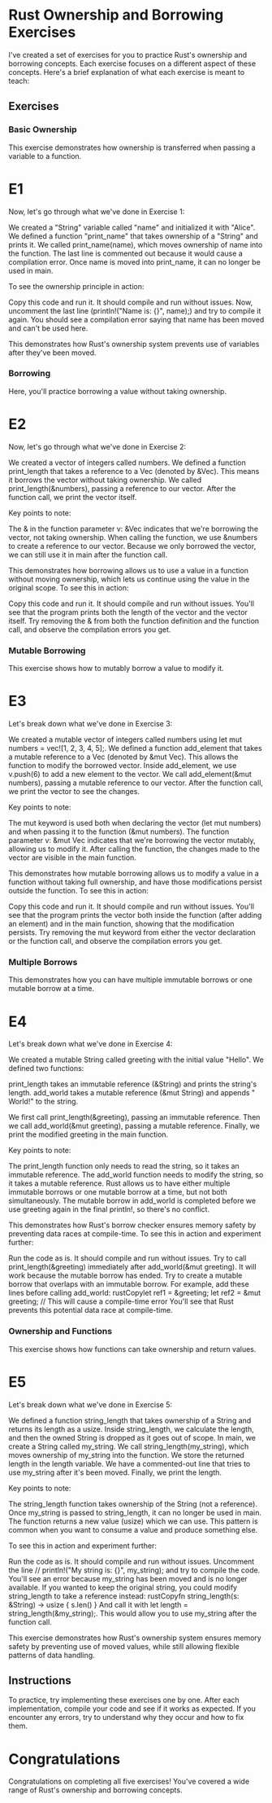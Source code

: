 # Rust Ownership and Borrowing Exercises

I've created a set of exercises for you to practice Rust's ownership and borrowing concepts. Each exercise focuses on a different aspect of these concepts. Here's a brief explanation of what each exercise is meant to teach:

## Exercises

### Basic Ownership

This exercise demonstrates how ownership is transferred when passing a variable to a function.

# E1

Now, let's go through what we've done in Exercise 1:

We created a "String" variable called "name" and initialized it with "Alice".
We defined a function "print_name" that takes ownership of a "String" and prints it.
We called print_name(name), which moves ownership of name into the function.
The last line is commented out because it would cause a compilation error. Once name is moved into print_name, it can no longer be used in main.

To see the ownership principle in action:

Copy this code and run it. It should compile and run without issues.
Now, uncomment the last line (println!("Name is: {}", name);) and try to compile it again.
You should see a compilation error saying that name has been moved and can't be used here.

This demonstrates how Rust's ownership system prevents use of variables after they've been moved.

### Borrowing

Here, you'll practice borrowing a value without taking ownership.

# E2

Now, let's go through what we've done in Exercise 2:

We created a vector of integers called numbers.
We defined a function print_length that takes a reference to a Vec<i32> (denoted by &Vec<i32>). This means it borrows the vector without taking ownership.
We called print_length(&numbers), passing a reference to our vector.
After the function call, we print the vector itself.

Key points to note:

The & in the function parameter v: &Vec<i32> indicates that we're borrowing the vector, not taking ownership.
When calling the function, we use &numbers to create a reference to our vector.
Because we only borrowed the vector, we can still use it in main after the function call.

This demonstrates how borrowing allows us to use a value in a function without moving ownership, which lets us continue using the value in the original scope.
To see this in action:

Copy this code and run it. It should compile and run without issues.
You'll see that the program prints both the length of the vector and the vector itself.
Try removing the & from both the function definition and the function call, and observe the compilation errors you get.

### Mutable Borrowing

This exercise shows how to mutably borrow a value to modify it.

# E3

Let's break down what we've done in Exercise 3:

We created a mutable vector of integers called numbers using let mut numbers = vec![1, 2, 3, 4, 5];.
We defined a function add_element that takes a mutable reference to a Vec<i32> (denoted by &mut Vec<i32>). This allows the function to modify the borrowed vector.
Inside add_element, we use v.push(6) to add a new element to the vector.
We call add_element(&mut numbers), passing a mutable reference to our vector.
After the function call, we print the vector to see the changes.

Key points to note:

The mut keyword is used both when declaring the vector (let mut numbers) and when passing it to the function (&mut numbers).
The function parameter v: &mut Vec<i32> indicates that we're borrowing the vector mutably, allowing us to modify it.
After calling the function, the changes made to the vector are visible in the main function.

This demonstrates how mutable borrowing allows us to modify a value in a function without taking full ownership, and have those modifications persist outside the function.
To see this in action:

Copy this code and run it. It should compile and run without issues.
You'll see that the program prints the vector both inside the function (after adding an element) and in the main function, showing that the modification persists.
Try removing the mut keyword from either the vector declaration or the function call, and observe the compilation errors you get.

### Multiple Borrows

This demonstrates how you can have multiple immutable borrows or one mutable borrow at a time.

# E4

Let's break down what we've done in Exercise 4:

We created a mutable String called greeting with the initial value "Hello".
We defined two functions:

print_length takes an immutable reference (&String) and prints the string's length.
add_world takes a mutable reference (&mut String) and appends " World!" to the string.

We first call print_length(&greeting), passing an immutable reference.
Then we call add_world(&mut greeting), passing a mutable reference.
Finally, we print the modified greeting in the main function.

Key points to note:

The print_length function only needs to read the string, so it takes an immutable reference.
The add_world function needs to modify the string, so it takes a mutable reference.
Rust allows us to have either multiple immutable borrows or one mutable borrow at a time, but not both simultaneously.
The mutable borrow in add_world is completed before we use greeting again in the final println!, so there's no conflict.

This demonstrates how Rust's borrow checker ensures memory safety by preventing data races at compile-time.
To see this in action and experiment further:

Run the code as is. It should compile and run without issues.
Try to call print_length(&greeting) immediately after add_world(&mut greeting). It will work because the mutable borrow has ended.
Try to create a mutable borrow that overlaps with an immutable borrow. For example, add these lines before calling add_world:
rustCopylet ref1 = &greeting;
let ref2 = &mut greeting; // This will cause a compile-time error
You'll see that Rust prevents this potential data race at compile-time.

### Ownership and Functions

This exercise shows how functions can take ownership and return values.

# E5

Let's break down what we've done in Exercise 5:

We defined a function string_length that takes ownership of a String and returns its length as a usize.
Inside string_length, we calculate the length, and then the owned String is dropped as it goes out of scope.
In main, we create a String called my_string.
We call string_length(my_string), which moves ownership of my_string into the function.
We store the returned length in the length variable.
We have a commented-out line that tries to use my_string after it's been moved.
Finally, we print the length.

Key points to note:

The string_length function takes ownership of the String (not a reference).
Once my_string is passed to string_length, it can no longer be used in main.
The function returns a new value (usize) which we can use.
This pattern is common when you want to consume a value and produce something else.

To see this in action and experiment further:

Run the code as is. It should compile and run without issues.
Uncomment the line // println!("My string is: {}", my_string); and try to compile the code. You'll see an error because my_string has been moved and is no longer available.
If you wanted to keep the original string, you could modify string_length to take a reference instead:
rustCopyfn string_length(s: &String) -> usize {
s.len()
}
And call it with let length = string_length(&my_string);. This would allow you to use my_string after the function call.

This exercise demonstrates how Rust's ownership system ensures memory safety by preventing use of moved values, while still allowing flexible patterns of data handling.

## Instructions

To practice, try implementing these exercises one by one. After each implementation, compile your code and see if it works as expected. If you encounter any errors, try to understand why they occur and how to fix them.

# Congratulations

Congratulations on completing all five exercises! You've covered a wide range of Rust's ownership and borrowing concepts.
